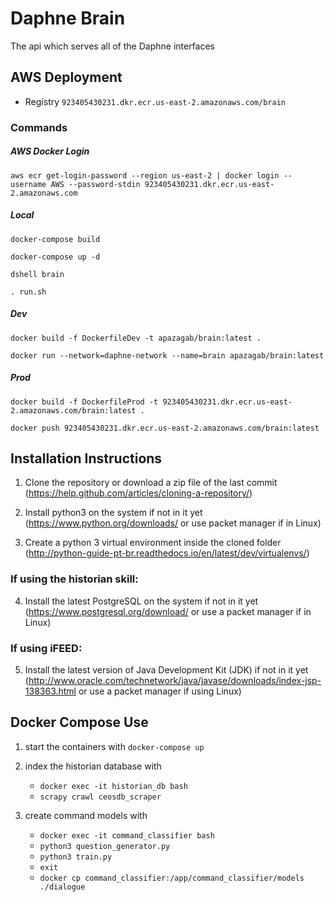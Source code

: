 # Daphne Brain

The api which serves all of the Daphne interfaces

## AWS Deployment

- Registry `923405430231.dkr.ecr.us-east-2.amazonaws.com/brain`


### Commands


##### AWS Docker Login

`aws ecr get-login-password --region us-east-2 | docker login --username AWS --password-stdin 923405430231.dkr.ecr.us-east-2.amazonaws.com`



##### Local

`docker-compose build`

`docker-compose up -d`

`dshell brain`

`. run.sh`



##### Dev

`docker build -f DockerfileDev -t apazagab/brain:latest .`

`docker run --network=daphne-network --name=brain apazagab/brain:latest`



##### Prod

`docker build -f DockerfileProd -t 923405430231.dkr.ecr.us-east-2.amazonaws.com/brain:latest .`

`docker push 923405430231.dkr.ecr.us-east-2.amazonaws.com/brain:latest`









## Installation Instructions

1. Clone the repository or download a zip file of the last commit (https://help.github.com/articles/cloning-a-repository/)

2. Install python3 on the system if not in it yet (https://www.python.org/downloads/ or use packet manager if in Linux)

3. Create a python 3 virtual environment inside the cloned folder (http://python-guide-pt-br.readthedocs.io/en/latest/dev/virtualenvs/)

### If using the historian skill:

4. Install the latest PostgreSQL on the system if not in it yet (https://www.postgresql.org/download/ or use a packet manager if in Linux)

### If using iFEED:

5. Install the latest version of Java Development Kit (JDK) if not in it yet (http://www.oracle.com/technetwork/java/javase/downloads/index-jsp-138363.html or use a packet manager if using Linux)



## Docker Compose Use

1. start the containers with `docker-compose up`

2. index the historian database with

    - `docker exec -it historian_db bash`
    - `scrapy crawl ceosdb_scraper`
    
3. create command models with 

    - `docker exec -it command_classifier bash`
    - `python3 question_generator.py`
    - `python3 train.py`
    - `exit`
    - `docker cp command_classifier:/app/command_classifier/models ./dialogue`



